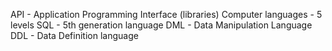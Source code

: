 API - Application Programming Interface (libraries)
Computer languages - 5 levels
SQL - 5th generation language
DML - Data Manipulation Language
DDL - Data Definition language

